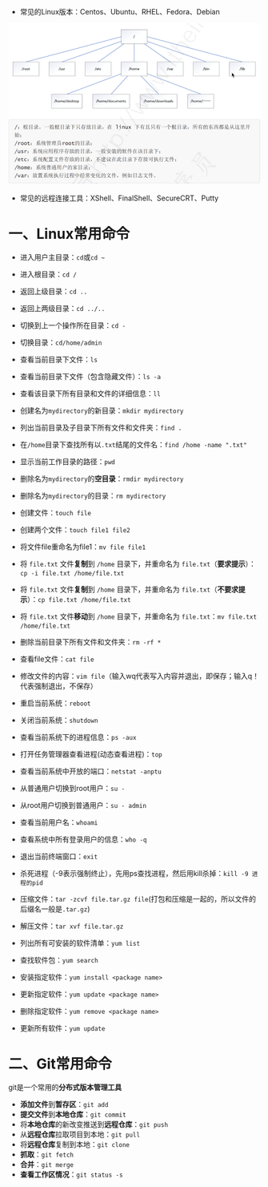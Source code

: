 - 常见的Linux版本：Centos、Ubuntu、RHEL、Fedora、Debian

![image-20230509160204291](pictures\image-20230509160204291.png)

- 常见的远程连接工具：XShell、FinalShell、SecureCRT、Putty

# 一、Linux常用命令

- 进入用户主目录：`cd`或`cd ~`
- 进入根目录：`cd /`
- 返回上级目录：`cd ..`
- 返回上两级目录：`cd ../..`
- 切换到上一个操作所在目录：`cd -`
- 切换目录：`cd/home/admin`

- 查看当前目录下文件：`ls`
- 查看当前目录下文件（包含隐藏文件）：`ls -a`
- 查看该目录下所有目录和文件的详细信息：`ll`
- 创建名为`mydirectory`的新目录：`mkdir mydirectory`
- 列出当前目录及子目录下所有文件和文件夹：`find .`
- 在`/home`目录下查找所有以`.txt`结尾的文件名：`find /home -name ".txt"`
- 显示当前工作目录的路径：`pwd`
- 删除名为`mydirectory`的**空目录**：`rmdir mydirectory`
- 删除名为`mydirectory`的目录：`rm mydirectory`

- 创建文件：`touch file`
- 创建两个文件：`touch file1 file2`
- 将文件file重命名为file1：`mv file file1`
- 将 `file.txt` 文件**复制**到 `/home` 目录下，并重命名为 `file.txt`（**要求提示**）：`cp -i file.txt /home/file.txt`
- 将 `file.txt` 文件**复制**到 `/home` 目录下，并重命名为 `file.txt`（**不要求提示**）：`cp file.txt /home/file.txt`
- 将 `file.txt` 文件**移动**到 `/home` 目录下，并重命名为 `file.txt`：`mv file.txt /home/file.txt`
- 删除当前目录下所有文件和文件夹：`rm -rf *`
- 查看file文件：`cat file`
- 修改文件的内容：`vim file`（输入wq代表写入内容并退出，即保存；输入q！代表强制退出，不保存）

- 重启当前系统：`reboot`
- 关闭当前系统：`shutdown`
- 查看当前系统下的进程信息：`ps -aux`
- 打开任务管理器查看进程(动态查看进程)：`top`
- 查看当前系统中开放的端口：`netstat -anptu`
- 从普通用户切换到root用户：`su -`
- 从root用户切换到普通用户：`su - admin`
- 查看当前用户名：`whoami`
- 查看系统中所有登录用户的信息：`who -q`
- 退出当前终端窗口：`exit`
- 杀死进程（-9表示强制终止），先用ps查找进程，然后用kill杀掉：`kill -9 进程的pid`
- 压缩文件：`tar -zcvf file.tar.gz file`(打包和压缩是一起的，所以文件的后缀名一般是`.tar.gz`)
- 解压文件：`tar xvf file.tar.gz`

- 列出所有可安装的软件清单：`yum list`
- 查找软件包：`yum search`
- 安装指定软件：`yum install <package name>`
- 更新指定软件：`yum update <package name>`
- 删除指定软件：`yum remove <package name>`
- 更新所有软件：`yum update`

# 二、Git常用命令

git是一个常用的**分布式版本管理工具**

- **添加文件**到**暂存区**：`git add`
- **提交文件**到**本地仓库**：`git commit`
- 将**本地仓库**的新改变推送到**远程仓库**：`git push`
- 从**远程仓库**拉取项目到本地：`git pull`
- 将**远程仓库**复制到本地：`git clone`
- **抓取**：`git fetch`
- **合并**：`git merge`
- **查看工作区情况**：`git status -s`